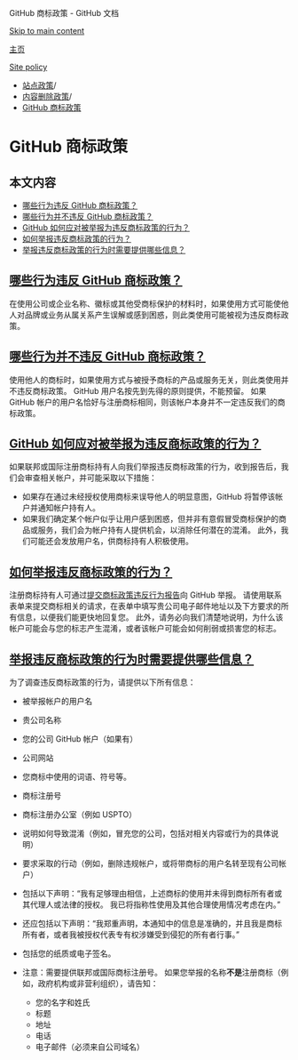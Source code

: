 GitHub 商标政策 - GitHub 文档

[Skip to main content](#main-content)

[主页](/zh)

[Site policy](/zh/site-policy)

* [站点政策](/zh/site-policy)/
* [内容删除政策](/zh/site-policy/content-removal-policies)/
* [GitHub 商标政策](/zh/site-policy/content-removal-policies/github-trademark-policy)

GitHub 商标政策
==========

本文内容
----------

* [哪些行为违反 GitHub 商标政策？](#what-is-a-github-trademark-policy-violation)
* [哪些行为并不违反 GitHub 商标政策？](#what-is-not-a-github-trademark-policy-violation)
* [GitHub 如何应对被举报为违反商标政策的行为？](#how-does-github-respond-to-reported-trademark-policy-violations)
* [如何举报违反商标政策的行为？](#how-do-i-report-a-trademark-policy-violation)
* [举报违反商标政策的行为时需要提供哪些信息？](#what-information-is-required-when-reporting-trademark-policy-violations)

[哪些行为违反 GitHub 商标政策？](#what-is-a-github-trademark-policy-violation)
----------

在使用公司或企业名称、徽标或其他受商标保护的材料时，如果使用方式可能使他人对品牌或业务从属关系产生误解或感到困惑，则此类使用可能被视为违反商标政策。

[哪些行为并不违反 GitHub 商标政策？](#what-is-not-a-github-trademark-policy-violation)
----------

使用他人的商标时，如果使用方式与被授予商标的产品或服务无关，则此类使用并不违反商标政策。 GitHub 用户名按先到先得的原则提供，不能预留。 如果 GitHub 帐户的用户名恰好与注册商标相同，则该帐户本身并不一定违反我们的商标政策。

[GitHub 如何应对被举报为违反商标政策的行为？](#how-does-github-respond-to-reported-trademark-policy-violations)
----------

如果联邦或国际注册商标持有人向我们举报违反商标政策的行为，收到报告后，我们会审查相关帐户，并可能采取以下措施：

* 如果存在通过未经授权使用商标来误导他人的明显意图，GitHub 将暂停该帐户并通知帐户持有人。
* 如果我们确定某个帐户似乎让用户感到困惑，但并非有意假冒受商标保护的商品或服务，我们会为帐户持有人提供机会，以消除任何潜在的混淆。 此外，我们可能还会发放用户名，供商标持有人积极使用。

[如何举报违反商标政策的行为？](#how-do-i-report-a-trademark-policy-violation)
----------

注册商标持有人可通过[提交商标政策违反行为报告](https://support.github.com/contact/trademark-policy)向 GitHub 举报。 请使用联系表单来提交商标相关的请求，在表单中填写贵公司电子邮件地址以及下方要求的所有信息，以便我们能更快地回复您。 此外，请务必向我们清楚地说明，为什么该帐户可能会与您的标志产生混淆，或者该帐户可能会如何削弱或损害您的标志。

[举报违反商标政策的行为时需要提供哪些信息？](#what-information-is-required-when-reporting-trademark-policy-violations)
----------

为了调查违反商标政策的行为，请提供以下所有信息：

* 被举报帐户的用户名

* 贵公司名称

* 您的公司 GitHub 帐户（如果有）

* 公司网站

* 您商标中使用的词语、符号等。

* 商标注册号

* 商标注册办公室（例如 USPTO）

* 说明如何导致混淆（例如，冒充您的公司，包括对相关内容或行为的具体说明）

* 要求采取的行动（例如，删除违规帐户，或将带商标的用户名转至现有公司帐户）

* 包括以下声明：“我有足够理由相信，上述商标的使用并未得到商标所有者或其代理人或法律的授权。 我已将指称性使用及其他合理使用情况考虑在内。”

* 还应包括以下声明：“我郑重声明，本通知中的信息是准确的，并且我是商标所有者，或者我被授权代表专有权涉嫌受到侵犯的所有者行事。”

* 包括您的纸质或电子签名。

* 注意：需要提供联邦或国际商标注册号。 如果您举报的名称**不是**注册商标（例如，政府机构或非营利组织），请告知：

  * 您的名字和姓氏
  * 标题
  * 地址
  * 电话
  * 电子邮件（必须来自公司域名）
